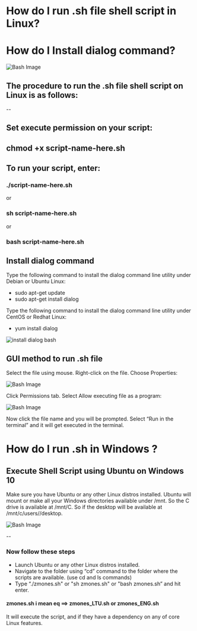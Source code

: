 # How do I run .sh file shell script in Linux?
# How do I Install dialog command?
 
![Bash Image](https://www.cyberciti.biz/media/new/faq/2007/09/how-do-i-run-.sh-files-on-linux-unix-system.001.jpeg)

## The procedure to run the .sh file shell script on Linux is as follows:

--

## Set execute permission on your script:
## chmod +x script-name-here.sh

## To run your script, enter:
### ./script-name-here.sh
or
### sh script-name-here.sh
or
### bash script-name-here.sh

## Install dialog command
Type the following command to install the dialog command line utility under Debian or Ubuntu Linux:

- sudo apt-get update
- sudo apt-get install dialog

Type the following command to install the dialog command line utility under CentOS or Redhat Linux:

- yum install dialog

![install dialog bash](https://bash.cyberciti.biz/uploads/bashwiki/9/9e/Bash-shell-dialog-msgbox-output.png)

## GUI method to run .sh file

Select the file using mouse.
Right-click on the file.
Choose Properties:

![Bash Image](https://www.cyberciti.biz/media/new/faq/2007/09/How-to-run-.sh-file-in-Linux.jpg)


Click Permissions tab.
Select Allow executing file as a program:

![Bash Image](https://www.cyberciti.biz/media/new/faq/2007/09/How-do-I-run-.sh-files-in-Linux-or-Unix.jpg)


Now click the file name and you will be prompted. Select “Run in the terminal” and it will get executed in the terminal.

# How do I run .sh in Windows ?

##  Execute Shell Script using Ubuntu on Windows 10

Make sure you have Ubuntu or any other Linux distros installed.  Ubuntu will mount or make all your Windows directories available under /mnt. So the C drive is available at /mnt/C.  So if the desktop will be available at /mnt/c/users/<username>/desktop.

![Bash Image](https://www.thewindowsclub.com/wp-content/uploads/2019/07/Run-Script-files-in-Windows-via-Ubuntu.png)


--

### Now follow these steps

- Launch Ubuntu or any other Linux distros installed.
- Navigate to the folder using “cd” command to the folder where the scripts are available. (use cd and ls commands)
- Type “./zmones.sh" or  "sh zmones.sh" or "bash zmones.sh” and hit enter.
#### zmones.sh i mean eq ==> zmones_LTU.sh or zmones_ENG.sh

It will execute the script, and if they have a dependency on any of core Linux features.



